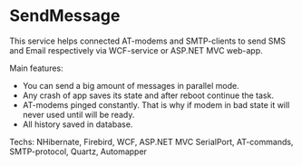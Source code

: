 # SendMessage

This service helps connected AT-modems and SMTP-clients to send SMS and Email respectively via WCF-service or ASP.NET MVC web-app.

Main features:
- You can send a big amount of messages in parallel mode.
- Any crash of app saves its state and after reboot continue the task.
- AT-modems pinged constantly. That is why if modem in bad state it will never used until will be ready.
- All history saved in database.

Techs: NHibernate, Firebird, WCF, ASP.NET MVC
SerialPort, AT-commands, SMTP-protocol, Quartz, Automapper
